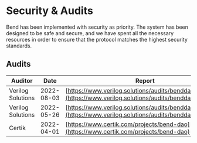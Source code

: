 # Security & Audits

Bend has been implemented with security as priority. The system has been designed to be safe and secure, and we have spent all the necessary resources in order to ensure that the protocol matches the highest security standards.

## Audits

| Auditor           | Date       | Report                                                                                                                 |
| ----------------- | ---------- | ---------------------------------------------------------------------------------------------------------------------- |
| Verilog Solutions | 2022-08-03 | ​[https://www.verilog.solutions/audits/benddao\_liquidity/](https://www.verilog.solutions/audits/benddao\_liquidity/)​ |
| Verilog Solutions | 2022-05-26 | ​[https://www.verilog.solutions/audits/benddao/](https://www.verilog.solutions/audits/benddao/)​                       |
| Certik            | 2022-04-01 | ​[https://www.certik.com/projects/bend-dao](https://www.certik.com/projects/bend-dao)                                  |
